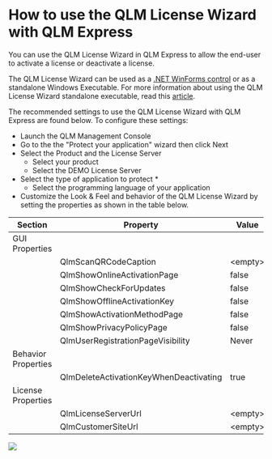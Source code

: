 # How to use the QLM License Wizard with QLM Express

You can use the QLM License Wizard in QLM Express to allow the end-user to activate a license or deactivate a license.

The QLM License Wizard can be used as a [.NET WinForms control](../api-reference/license-wizard-user-control/) or as a standalone Windows Executable. For more information about using the QLM License Wizard standalone executable, read this [article](online-activation-using-the-qlm-license-wizard-standalone-application.md).

The recommended settings to use the QLM License Wizard with QLM Express are found below. To configure these settings:

* Launch the QLM Management Console
* Go to the the "Protect your application" wizard then click Next
* Select the Product and the License Server
  * Select your product
  * Select the DEMO License Server
* Select the type of application to protect
  *
    * Select the programming language of your application
* Customize the Look & Feel and behavior of the QLM License Wizard by setting the properties as shown in the table below.

| **Section**         | **Property**                           | **Value** |
| ------------------- | -------------------------------------- | --------- |
| GUI  Properties     |                                        |           |
|                     | QlmScanQRCodeCaption                   | \<empty>  |
|                     | QlmShowOnlineActivationPage            | false     |
|                     | QlmShowCheckForUpdates                 | false     |
|                     | QlmShowOfflineActivationKey            | false     |
|                     | QlmShowActivationMethodPage            | false     |
|                     | QlmShowPrivacyPolicyPage               | false     |
|                     | QlmUserRegistrationPageVisibility      | Never     |
| Behavior Properties |                                        |           |
|                     | QlmDeleteActivationKeyWhenDeactivating | true      |
| License Properties  |                                        |           |
|                     | QlmLicenseServerUrl                    | \<empty>  |
|                     | QlmCustomerSiteUrl                     | \<empty>  |

![](https://support.soraco.co/hc/article\_attachments/360025096212/mceclip0.png)
